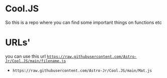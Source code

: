 # Cool.JS

So this is a repo where you can find 
some important things on functions etc

# URLs'

you can use this url
<code>https://raw.githubusercontent.com/Astro-Jr/Cool.JS/main/filename.js</code>

<ul type="i">
  <li><code>https://raw.githubusercontent.com/Astro-Jr/Cool.JS/main/Mat.js</code></li>
</ul>
